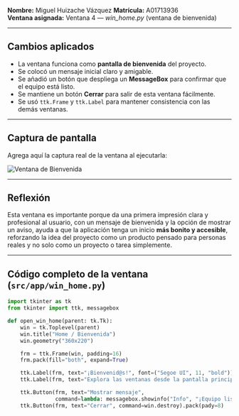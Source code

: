 

**Nombre:** Miguel Huizache Vázquez
**Matrícula:** A01713936  
**Ventana asignada:** Ventana 4 — *win_home.py* (ventana de bienvenida)

---

## Cambios aplicados
- La ventana funciona como **pantalla de bienvenida** del proyecto.  
- Se colocó un mensaje inicial claro y amigable.  
- Se añadió un botón que despliega un **MessageBox** para confirmar que el equipo está listo.  
- Se mantiene un botón **Cerrar** para salir de esta ventana fácilmente.  
- Se usó `ttk.Frame` y `ttk.Label` para mantener consistencia con las demás ventanas.  

---

## Captura de pantalla
Agrega aquí la captura real de la ventana al ejecutarla:

![Ventana de Bienvenida](./img/ventana_home_adriana.png)

---

## Reflexión
Esta ventana es importante porque da una primera impresión clara y profesional al usuario, con un mensaje de bienvenida y la opción de mostrar un aviso, ayuda a que la aplicación tenga un inicio **más bonito y accesible**, reforzando la idea del proyecto como un producto pensado para personas reales y no solo como un proyecto o tarea simplemente.  

---

## Código completo de la ventana (`src/app/win_home.py`)
```python
import tkinter as tk
from tkinter import ttk, messagebox

def open_win_home(parent: tk.Tk):
    win = tk.Toplevel(parent)
    win.title("Home / Bienvenida")
    win.geometry("360x220")

    frm = ttk.Frame(win, padding=16)
    frm.pack(fill="both", expand=True)

    ttk.Label(frm, text="¡Bienvenid@s!", font=("Segoe UI", 11, "bold")).pack(pady=(0, 8))
    ttk.Label(frm, text="Explora las ventanas desde la pantalla principal.").pack(pady=(0, 12))

    ttk.Button(frm, text="Mostrar mensaje",
               command=lambda: messagebox.showinfo("Info", "¡Equipo listo!")).pack()
    ttk.Button(frm, text="Cerrar", command=win.destroy).pack(pady=8)
